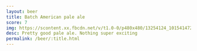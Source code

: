```yaml
---
layout: beer
title: Batch American pale ale
score: 7
img: https://scontent.xx.fbcdn.net/v/t1.0-0/p480x480/13254124_10154147274953745_3000260124675662961_n.jpg?oh=136ca27a817ab562636b9ccd9fe54ab6&oe=58D152C7
desc: Pretty good pale ale. Nothing super exciting
permalink: /beer/:title.html
---
```

